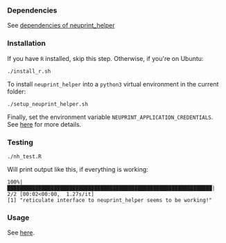 
### Dependencies

See [dependencies of neuprint_helper](https://github.com/ejhonglab/neuprint_helper)


### Installation

If you have `R` installed, skip this step. Otherwise, if you're on Ubuntu:
```
./install_r.sh
```

To install `neuprint_helper` into a `python3` virtual environment in the current
folder:
```
./setup_neuprint_helper.sh
```

Finally, set the environment variable `NEUPRINT_APPLICATION_CREDENTIALS`. See
[here](https://github.com/ejhonglab/neuprint_helper) for more details.


### Testing

```
./nh_test.R
```

Will print output like this, if everything is working:
```
100%|██████████████████████████████████████████████████████████████████| 2/2 [00:02<00:00,  1.27s/it]
[1] "reticulate interface to neuprint_helper seems to be working!"
```


### Usage

See [here](https://github.com/ejhonglab/neuprint_helper).


